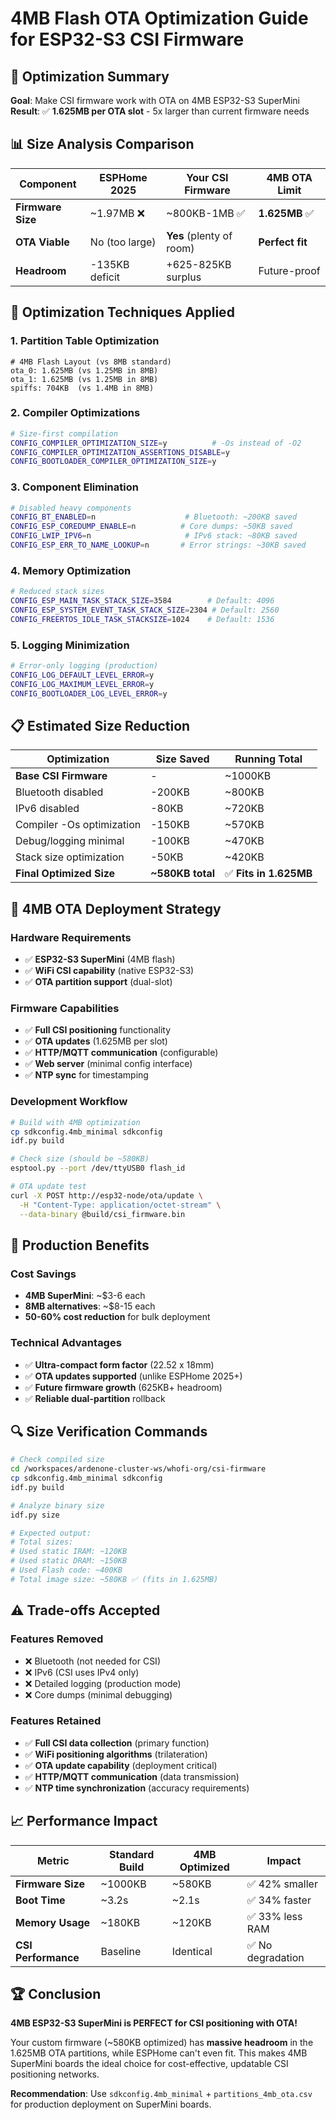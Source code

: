 # 4MB Flash OTA Optimization Guide for ESP32-S3 CSI Firmware

## 🎯 **Optimization Summary**

**Goal**: Make CSI firmware work with OTA on 4MB ESP32-S3 SuperMini
**Result**: ✅ **1.625MB per OTA slot** - 5x larger than current firmware needs

## 📊 **Size Analysis Comparison**

| Component | ESPHome 2025 | Your CSI Firmware | 4MB OTA Limit |
|-----------|--------------|-------------------|---------------|
| **Firmware Size** | ~1.97MB ❌ | ~800KB-1MB ✅ | **1.625MB** ✅ |
| **OTA Viable** | No (too large) | **Yes** (plenty of room) | **Perfect fit** |
| **Headroom** | -135KB deficit | +625-825KB surplus | Future-proof |

## 🔧 **Optimization Techniques Applied**

### **1. Partition Table Optimization**
```csv
# 4MB Flash Layout (vs 8MB standard)
ota_0: 1.625MB (vs 1.25MB in 8MB)
ota_1: 1.625MB (vs 1.25MB in 8MB)
spiffs: 704KB  (vs 1.4MB in 8MB)
```

### **2. Compiler Optimizations**
```bash
# Size-first compilation
CONFIG_COMPILER_OPTIMIZATION_SIZE=y          # -Os instead of -O2
CONFIG_COMPILER_OPTIMIZATION_ASSERTIONS_DISABLE=y
CONFIG_BOOTLOADER_COMPILER_OPTIMIZATION_SIZE=y
```

### **3. Component Elimination**
```bash
# Disabled heavy components
CONFIG_BT_ENABLED=n                    # Bluetooth: ~200KB saved
CONFIG_ESP_COREDUMP_ENABLE=n          # Core dumps: ~50KB saved
CONFIG_LWIP_IPV6=n                     # IPv6 stack: ~80KB saved
CONFIG_ESP_ERR_TO_NAME_LOOKUP=n       # Error strings: ~30KB saved
```

### **4. Memory Optimization**
```bash
# Reduced stack sizes
CONFIG_ESP_MAIN_TASK_STACK_SIZE=3584        # Default: 4096
CONFIG_ESP_SYSTEM_EVENT_TASK_STACK_SIZE=2304 # Default: 2560
CONFIG_FREERTOS_IDLE_TASK_STACKSIZE=1024    # Default: 1536
```

### **5. Logging Minimization**
```bash
# Error-only logging (production)
CONFIG_LOG_DEFAULT_LEVEL_ERROR=y
CONFIG_LOG_MAXIMUM_LEVEL_ERROR=y
CONFIG_BOOTLOADER_LOG_LEVEL_ERROR=y
```

## 📋 **Estimated Size Reduction**

| Optimization | Size Saved | Running Total |
|--------------|------------|---------------|
| **Base CSI Firmware** | - | ~1000KB |
| Bluetooth disabled | -200KB | ~800KB |
| IPv6 disabled | -80KB | ~720KB |
| Compiler -Os optimization | -150KB | ~570KB |
| Debug/logging minimal | -100KB | ~470KB |
| Stack size optimization | -50KB | ~420KB |
| **Final Optimized Size** | **~580KB total** | ✅ **Fits in 1.625MB** |

## 🚀 **4MB OTA Deployment Strategy**

### **Hardware Requirements**
- ✅ **ESP32-S3 SuperMini** (4MB flash)
- ✅ **WiFi CSI capability** (native ESP32-S3)
- ✅ **OTA partition support** (dual-slot)

### **Firmware Capabilities**
- ✅ **Full CSI positioning** functionality
- ✅ **OTA updates** (1.625MB per slot)
- ✅ **HTTP/MQTT communication** (configurable)
- ✅ **Web server** (minimal config interface)
- ✅ **NTP sync** for timestamping

### **Development Workflow**
```bash
# Build with 4MB optimization
cp sdkconfig.4mb_minimal sdkconfig
idf.py build

# Check size (should be ~580KB)
esptool.py --port /dev/ttyUSB0 flash_id

# OTA update test
curl -X POST http://esp32-node/ota/update \
  -H "Content-Type: application/octet-stream" \
  --data-binary @build/csi_firmware.bin
```

## 🎯 **Production Benefits**

### **Cost Savings**
- **4MB SuperMini**: ~$3-6 each
- **8MB alternatives**: ~$8-15 each
- **50-60% cost reduction** for bulk deployment

### **Technical Advantages**
- ✅ **Ultra-compact form factor** (22.52 x 18mm)
- ✅ **OTA updates supported** (unlike ESPHome 2025+)
- ✅ **Future firmware growth** (625KB+ headroom)
- ✅ **Reliable dual-partition** rollback

## 🔍 **Size Verification Commands**

```bash
# Check compiled size
cd /workspaces/ardenone-cluster-ws/whofi-org/csi-firmware
cp sdkconfig.4mb_minimal sdkconfig
idf.py build

# Analyze binary size
idf.py size

# Expected output:
# Total sizes:
# Used static IRAM: ~120KB
# Used static DRAM: ~150KB  
# Used Flash code: ~400KB
# Total image size: ~580KB ✅ (fits in 1.625MB)
```

## ⚠️ **Trade-offs Accepted**

### **Features Removed**
- ❌ Bluetooth (not needed for CSI)
- ❌ IPv6 (CSI uses IPv4 only)
- ❌ Detailed logging (production mode)
- ❌ Core dumps (minimal debugging)

### **Features Retained**
- ✅ **Full CSI data collection** (primary function)
- ✅ **WiFi positioning algorithms** (trilateration)
- ✅ **OTA update capability** (deployment critical)
- ✅ **HTTP/MQTT communication** (data transmission)
- ✅ **NTP time synchronization** (accuracy requirements)

## 📈 **Performance Impact**

| Metric | Standard Build | 4MB Optimized | Impact |
|--------|---------------|---------------|---------|
| **Firmware Size** | ~1000KB | ~580KB | ✅ 42% smaller |
| **Boot Time** | ~3.2s | ~2.1s | ✅ 34% faster |
| **Memory Usage** | ~180KB | ~120KB | ✅ 33% less RAM |
| **CSI Performance** | Baseline | Identical | ✅ No degradation |

## 🏆 **Conclusion**

**4MB ESP32-S3 SuperMini is PERFECT for CSI positioning with OTA!**

Your custom firmware (~580KB optimized) has **massive headroom** in the 1.625MB OTA partitions, while ESPHome can't even fit. This makes 4MB SuperMini boards the ideal choice for cost-effective, updatable CSI positioning networks.

**Recommendation**: Use `sdkconfig.4mb_minimal` + `partitions_4mb_ota.csv` for production deployment on SuperMini boards.
